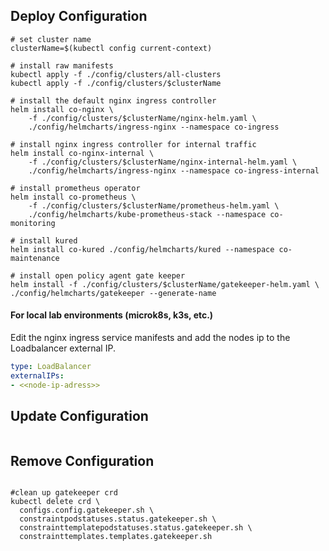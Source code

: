## Deploy Configuration
```shell
# set cluster name
clusterName=$(kubectl config current-context)

# install raw manifests
kubectl apply -f ./config/clusters/all-clusters
kubectl apply -f ./config/clusters/$clusterName

# install the default nginx ingress controller
helm install co-nginx \
    -f ./config/clusters/$clusterName/nginx-helm.yaml \
    ./config/helmcharts/ingress-nginx --namespace co-ingress

# install nginx ingress controller for internal traffic
helm install co-nginx-internal \
    -f ./config/clusters/$clusterName/nginx-internal-helm.yaml \
    ./config/helmcharts/ingress-nginx --namespace co-ingress-internal

# install prometheus operator
helm install co-prometheus \
    -f ./config/clusters/$clusterName/prometheus-helm.yaml \
    ./config/helmcharts/kube-prometheus-stack --namespace co-monitoring

# install kured
helm install co-kured ./config/helmcharts/kured --namespace co-maintenance

# install open policy agent gate keeper
helm install -f ./config/clusters/$clusterName/gatekeeper-helm.yaml \
./config/helmcharts/gatekeeper --generate-name

```

#### For local lab environments (microk8s, k3s, etc.)
Edit the nginx ingress service manifests and add the nodes ip to the Loadbalancer external IP.
```yaml
type: LoadBalancer
externalIPs:
- <<node-ip-adress>>
```

## Update Configuration
```shell

```

## Remove Configuration
```shell

#clean up gatekeeper crd
kubectl delete crd \
  configs.config.gatekeeper.sh \
  constraintpodstatuses.status.gatekeeper.sh \
  constrainttemplatepodstatuses.status.gatekeeper.sh \
  constrainttemplates.templates.gatekeeper.sh

```
